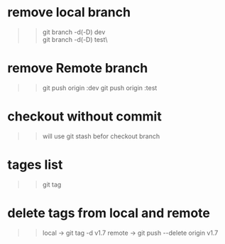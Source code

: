# remove local branch
>> git branch -d(-D) dev\
>> git branch -d(-D) test\ 

# remove Remote branch 
>> git push origin :dev
>> git push origin :test

# checkout without commit 
>> will use git stash befor checkout branch


# tages list 
>> git tag

# delete tags from local and remote 
>> local -> git tag -d v1.7
>> remote -> git push --delete origin v1.7
